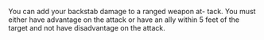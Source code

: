 You can add your backstab damage to a ranged weapon at- tack. You must either have advantage on the attack or have an ally within 5 feet of the target and not have disadvantage on the attack.